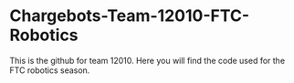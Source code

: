 # Chargebots-Team-12010-FTC-Robotics
This is the github for team 12010. 
Here you will find the code used for the FTC robotics season.
